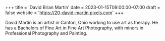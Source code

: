 +++
title = 'David Brian Martin'
date = 2023-01-15T09:00:00-07:00
draft = false
website = 'https://20-david-martin.pixels.com'
+++

David Martin is an artist in Canton, Ohio working to use art as therapy. He has a Bachelors of Fine Art in Fine Art Photography, with minors in Professional Photography and Painting.